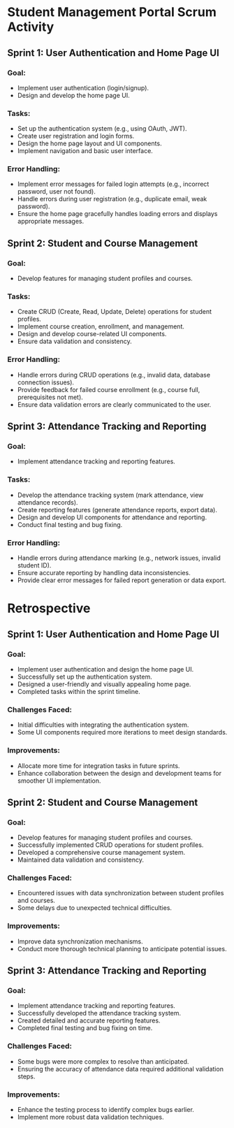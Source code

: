 # Student Management Portal Scrum Activity
## Sprint 1: User Authentication and Home Page UI
### Goal:
- Implement user authentication (login/signup).
- Design and develop the home page UI.

### Tasks:
- Set up the authentication system (e.g., using OAuth, JWT).
- Create user registration and login forms.
- Design the home page layout and UI components.
- Implement navigation and basic user interface.

### Error Handling:
- Implement error messages for failed login attempts (e.g., incorrect password, user not found).
- Handle errors during user registration (e.g., duplicate email, weak password).
- Ensure the home page gracefully handles loading errors and displays appropriate messages.

## Sprint 2: Student and Course Management
### Goal:
- Develop features for managing student profiles and courses.

### Tasks:
- Create CRUD (Create, Read, Update, Delete) operations for student profiles.
- Implement course creation, enrollment, and management.
- Design and develop course-related UI components.
- Ensure data validation and consistency.

### Error Handling:
- Handle errors during CRUD operations (e.g., invalid data, database connection issues).
- Provide feedback for failed course enrollment (e.g., course full, prerequisites not met).
- Ensure data validation errors are clearly communicated to the user.

## Sprint 3: Attendance Tracking and Reporting
### Goal:
- Implement attendance tracking and reporting features.

### Tasks:
- Develop the attendance tracking system (mark attendance, view attendance records).
- Create reporting features (generate attendance reports, export data).
- Design and develop UI components for attendance and reporting.
- Conduct final testing and bug fixing.

### Error Handling:
- Handle errors during attendance marking (e.g., network issues, invalid student ID).
- Ensure accurate reporting by handling data inconsistencies.
- Provide clear error messages for failed report generation or data export.

# Retrospective

## Sprint 1: User Authentication and Home Page UI
### Goal:
- Implement user authentication and design the home page UI.
- Successfully set up the authentication system.
- Designed a user-friendly and visually appealing home page.
- Completed tasks within the sprint timeline.

### Challenges Faced:
- Initial difficulties with integrating the authentication system.
- Some UI components required more iterations to meet design standards.

### Improvements:
- Allocate more time for integration tasks in future sprints.
- Enhance collaboration between the design and development teams for smoother UI implementation.

## Sprint 2: Student and Course Management
### Goal:
- Develop features for managing student profiles and courses.
- Successfully implemented CRUD operations for student profiles.
- Developed a comprehensive course management system.
- Maintained data validation and consistency.

### Challenges Faced:
- Encountered issues with data synchronization between student profiles and courses.
- Some delays due to unexpected technical difficulties.

### Improvements:
- Improve data synchronization mechanisms.
- Conduct more thorough technical planning to anticipate potential issues.

## Sprint 3: Attendance Tracking and Reporting
### Goal:
- Implement attendance tracking and reporting features.
- Successfully developed the attendance tracking system.
- Created detailed and accurate reporting features.
- Completed final testing and bug fixing on time.

### Challenges Faced:
- Some bugs were more complex to resolve than anticipated.
- Ensuring the accuracy of attendance data required additional validation steps.

### Improvements:
- Enhance the testing process to identify complex bugs earlier.
- Implement more robust data validation techniques.
